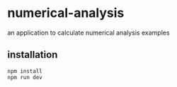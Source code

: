 # numerical-analysis
 
 an application to calculate numerical analysis examples
 
 ## installation
 ```
 npm install
 npm run dev
 ```
